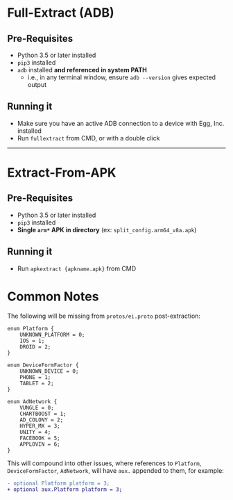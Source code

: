 # Full-Extract (ADB)

## Pre-Requisites

- Python 3.5 or later installed
- `pip3` installed
- `adb` installed **and referenced in system PATH**
  - i.e., in any terminal window, ensure `adb --version` gives expected output

## Running it

- Make sure you have an active ADB connection to a device with Egg, Inc. installed
- Run `fullextract` from CMD, or with a double click

---

# Extract-From-APK

## Pre-Requisites

- Python 3.5 or later installed
- `pip3` installed
- **Single `arm*` APK in directory** (ex: `split_config.arm64_v8a.apk`)

## Running it

- Run `apkextract {apkname.apk}` from CMD

# Common Notes

The following will be missing from `protos/ei.proto` post-extraction:

```
enum Platform {
    UNKNOWN_PLATFORM = 0;
    IOS = 1;
    DROID = 2;
}

enum DeviceFormFactor {
    UNKNOWN_DEVICE = 0;
    PHONE = 1;
    TABLET = 2;
}

enum AdNetwork {
    VUNGLE = 0;
    CHARTBOOST = 1;
    AD_COLONY = 2;
    HYPER_MX = 3;
    UNITY = 4;
    FACEBOOK = 5;
    APPLOVIN = 6;
}
```

This will compound into other issues, where references to `Platform`, `DeviceFormFactor`, `AdNetwork`, will have `aux.` appended to them, for example:

```diff
- optional Platform platform = 3;
+ optional aux.Platform platform = 3;
```